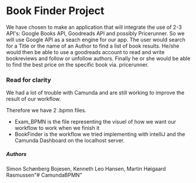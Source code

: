 # Book Finder Project
We have chosen to make an application that will integrate the use of 2-3 API's: Google Books API, Goodreads API and possibly Pricerunner.
So we will use Google API as a seach engine for our app.
The user would search for a Title or the name of an Author to find a list of book results.
He/she would then be able to use a goodreads account to read and write bookreviews and follow or unfollow authors.
Finally he or she would be able to find the best price on the specific book via. pricerunner.

### Read for clarity
We had a lot of trouble with Camunda and are still working to improve the result of our workflow.

Therefore we have 2 .bpmn files.
- Exam_BPMN is the file representing the visuel of how we want our workflow to work when we finish it
- BookFinder is the workflow we tried implementing with intelliJ and the Camunda Dashboard on the localhost server.

##### Authors
Simon Schønberg Bojesen,
Kenneth Leo Hansen,
Martin Høigaard Rasmussen"# CamundaBPMN" 
